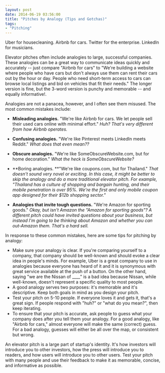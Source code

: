 ```yaml
---
layout: post
date: 2014-06-19 03:56:00
title: "Pitches by Analogy (Tips and Gotchas)"
tags:
- "Pitching"
---
```


Uber for housecleaning. Airbnb for cars. Twitter for the enterprise. LinkedIn for musicians.

Elevator pitches often include analogies to large, successful companies. These analogies can be a great way to communicate ideas quickly and accurately -- just compare "Airbnb for cars" to "We're building a website where people who have cars but don't always use them can rent their cars out by the hour or day. People who need short-term access to cars can browse local listings and bid on vehicles that fit their needs." The longer version is fine, but the 3-word version is punchy and memorable -- and equally informative!.  

Analogies are not a panacea, however, and I often see them misused. The most common mistakes include:

- **Misleading analogies.** "We're like Airbnb for cars. We let people sell their used cars online with minimal effort." _Huh? That's very different from how Airbnb operates._
- **Confusing analogies.** "We're like Pinterest meets LinkedIn meets Reddit." _What does that even mean??_
- **Obscure analogies.** "We're like SomeObscureWebsite.com, but for home decoration." _What the heck is SomeObscureWebsite?_
- **Boring analogies. **"We're like coupons.com, but for Thailand." _That doesn't sound very novel or exciting. In this case, it might be better to skip the analogy and do a more traditional elevator pitch. For example, "Thailand has a culture of shopping and bargain hunting, and their mobile penetration is over 95%. We're the first and only mobile coupon app designed for their $12b shopping sector."_  

- **Analogies that invite tough questions.** "We're Amazon for sporting goods." _Okay, but isn't Amazon the "Amazon for sporting goods"? A different pitch could have invited questions about your business, but instead I'm going to be thinking about Amazon and whether you can out-Amazon them. That's a hard sell._

In response to these common mistakes, here are some tips for pitching by analogy:

- Make sure your analogy is clear. If you're comparing yourself to a company, that company should be well-known and should evoke a clear idea in people's minds. For example, Uber is a great company to use in analogies because everyone has heard of it and it is synonymous with great service available at the push of a button. On the other hand, saying "we are the Nissan of &#95;&#95;&#95;&#95;" is a bad idea because Nissan, while well-known, doesn't represent a specific quality to most people.
- A good analogy serves two purposes: it's memorable and it's descriptive. Keep both goals in mind as you design your pitch.
- Test your pitch on 5-10 people. If everyone loves it and gets it, that's a great sign. If people respond with "huh?" or "what do you mean?", then keep iterating.
- To ensure that your pitch is accurate, ask people to guess what your company does after you tell them your analogy. For a good analogy, like "Airbnb for cars," almost everyone will make the same (correct) guess. For a bad analogy, guesses will either be all over the map, or consistent but wrong.

An elevator pitch is a large part of startup's identity. It's how investors will introduce you to other investors, how the press will introduce you to readers, and how users will introduce you to other users. Test your pitch with many people and use their feedback to make it as memorable, concise, and informative as possible.
